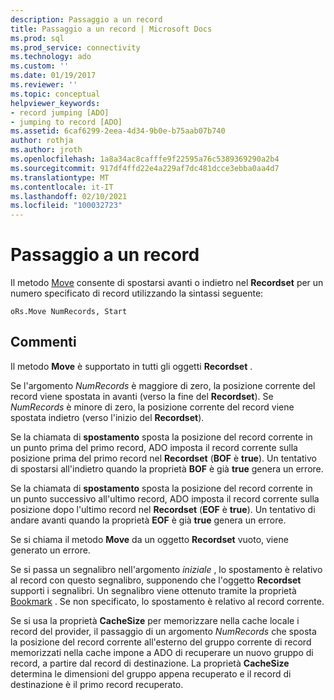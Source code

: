```yaml
---
description: Passaggio a un record
title: Passaggio a un record | Microsoft Docs
ms.prod: sql
ms.prod_service: connectivity
ms.technology: ado
ms.custom: ''
ms.date: 01/19/2017
ms.reviewer: ''
ms.topic: conceptual
helpviewer_keywords:
- record jumping [ADO]
- jumping to record [ADO]
ms.assetid: 6caf6299-2eea-4d34-9b0e-b75aab07b740
author: rothja
ms.author: jroth
ms.openlocfilehash: 1a8a34ac8cafffe9f22595a76c5389369290a2b4
ms.sourcegitcommit: 917df4ffd22e4a229af7dc481dcce3ebba0aa4d7
ms.translationtype: MT
ms.contentlocale: it-IT
ms.lasthandoff: 02/10/2021
ms.locfileid: "100032723"
---
```

# <a name="jumping-to-a-record"></a>Passaggio a un record
Il metodo [Move](../../reference/ado-api/move-method-ado.md) consente di spostarsi avanti o indietro nel **Recordset** per un numero specificato di record utilizzando la sintassi seguente:  
  
```  
oRs.Move NumRecords, Start  
```  
  
## <a name="remarks"></a>Commenti  
 Il metodo **Move** è supportato in tutti gli oggetti **Recordset** .  
  
 Se l'argomento *NumRecords* è maggiore di zero, la posizione corrente del record viene spostata in avanti (verso la fine del **Recordset**). Se *NumRecords* è minore di zero, la posizione corrente del record viene spostata indietro (verso l'inizio del **Recordset**).  
  
 Se la chiamata di **spostamento** sposta la posizione del record corrente in un punto prima del primo record, ADO imposta il record corrente sulla posizione prima del primo record nel **Recordset** (**BOF** è **true**). Un tentativo di spostarsi all'indietro quando la proprietà **BOF** è già **true** genera un errore.  
  
 Se la chiamata di **spostamento** sposta la posizione del record corrente in un punto successivo all'ultimo record, ADO imposta il record corrente sulla posizione dopo l'ultimo record nel **Recordset** (**EOF** è **true**). Un tentativo di andare avanti quando la proprietà **EOF** è già **true** genera un errore.  
  
 Se si chiama il metodo **Move** da un oggetto **Recordset** vuoto, viene generato un errore.  
  
 Se si passa un segnalibro nell'argomento *iniziale* , lo spostamento è relativo al record con questo segnalibro, supponendo che l'oggetto **Recordset** supporti i segnalibri. Un segnalibro viene ottenuto tramite la proprietà [Bookmark](../../reference/ado-api/bookmark-property-ado.md) . Se non specificato, lo spostamento è relativo al record corrente.  
  
 Se si usa la proprietà **CacheSize** per memorizzare nella cache locale i record del provider, il passaggio di un argomento *NumRecords* che sposta la posizione del record corrente all'esterno del gruppo corrente di record memorizzati nella cache impone a ADO di recuperare un nuovo gruppo di record, a partire dal record di destinazione. La proprietà **CacheSize** determina le dimensioni del gruppo appena recuperato e il record di destinazione è il primo record recuperato.